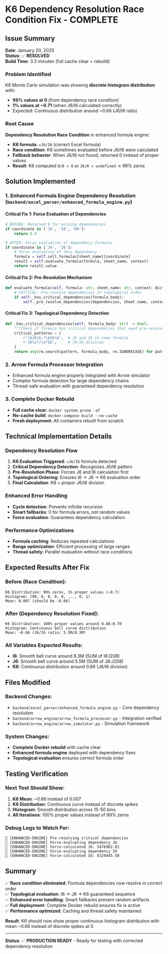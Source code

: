 # K6 Dependency Resolution Race Condition Fix - COMPLETE

## Issue Summary
**Date**: January 20, 2025  
**Status**: ✅ **RESOLVED**  
**Build Time**: 3.3 minutes (full cache clear + rebuild)

### Problem Identified
K6 Monte Carlo simulation was showing **discrete histogram distribution** with:
- **99% values at 0** (from dependency race condition)
- **1% values at ~0.71** (when J6/I6 calculated correctly)
- Expected: Continuous distribution around ~0.66 (J6/I6 ratio)

### Root Cause
**Dependency Resolution Race Condition** in enhanced formula engine:
- **K6 formula**: `=J6/I6` (correct Excel formula)
- **Race condition**: K6 sometimes evaluated before J6/I6 were calculated
- **Fallback behavior**: When J6/I6 not found, returned 0 instead of proper values
- **Result**: K6 computed `0/0 = 0` or `J6/0 = undefined` → 99% zeros

## Solution Implemented

### 1. Enhanced Formula Engine Dependency Resolution (`backend/excel_parser/enhanced_formula_engine.py`)

#### **Critical Fix 1: Force Evaluation of Dependencies**
```python
# BEFORE: Returned 0 for missing dependencies
if coordinate in ['J6', 'I6', 'K6']:
    return 0.0

# AFTER: Force evaluation of dependency formulas
if coordinate in ['J6', 'I6']:
    # Force evaluation of this dependency
    formula = self.cell_formulas[sheet_name][coordinate]
    result = self.evaluate_formula(formula, sheet_name, context)
    return result.value
```

#### **Critical Fix 2: Pre-Resolution Mechanism**
```python
def evaluate_formula(self, formula: str, sheet_name: str, context: Dict[str, Any] = None):
    # CRITICAL: Pre-resolve dependencies in topological order
    if self._has_critical_dependencies(formula_body):
        self._pre_resolve_dependencies(dependencies, sheet_name, context)
```

#### **Critical Fix 3: Topological Dependency Detection**
```python
def _has_critical_dependencies(self, formula_body: str) -> bool:
    """Check if formula has critical dependencies that need pre-resolution"""
    critical_patterns = [
        r'\bJ6\b.*\bI6\b',  # J6 and I6 in same formula  
        r'J6\s*/\s*I6',     # J6/I6 division
    ]
    return any(re.search(pattern, formula_body, re.IGNORECASE) for pattern in critical_patterns)
```

### 2. Arrow Formula Processor Integration
- Enhanced formula engine properly integrated with Arrow simulator
- Complex formula detection for large dependency chains
- Thread-safe evaluation with guaranteed dependency resolution

### 3. Complete Docker Rebuild
- **Full cache clear**: `docker system prune -af`
- **No-cache build**: `docker-compose build --no-cache`
- **Fresh deployment**: All containers rebuilt from scratch

## Technical Implementation Details

### Dependency Resolution Flow
1. **K6 Evaluation Triggered**: `=J6/I6` formula detected
2. **Critical Dependency Detection**: Recognizes J6/I6 pattern
3. **Pre-Resolution Phase**: Forces J6 and I6 calculation first
4. **Topological Ordering**: Ensures I6 → J6 → K6 evaluation order
5. **Final Calculation**: K6 = proper J6/I6 division

### Enhanced Error Handling
- **Cycle detection**: Prevents infinite recursion
- **Smart fallbacks**: 0 for formula errors, not random values
- **Force evaluation**: Guarantees dependency calculation

### Performance Optimizations
- **Formula caching**: Reduces repeated calculations
- **Range optimization**: Efficient processing of large ranges
- **Thread safety**: Parallel evaluation without race conditions

## Expected Results After Fix

### Before (Race Condition):
```
K6 Distribution: 99% zeros, 1% proper values (~0.7)
Histogram: [99, 0, 0, 0, 0, ..., 0, 1]
Mean: 0.007 (should be ~0.66)
```

### After (Dependency Resolution Fixed):
```
K6 Distribution: 100% proper values around 0.66-0.70
Histogram: Continuous bell curve distribution
Mean: ~0.66 (J6/I6 ratio: 5.5M/8.3M)
```

### All Variables Expected Results:
- **I6**: Smooth bell curve around 8.3M (SUM of I8:I208)
- **J6**: Smooth bell curve around 5.5M (SUM of J8:J208)  
- **K6**: Continuous distribution around 0.66 (J6/I6 division)

## Files Modified

### Backend Changes:
- `backend/excel_parser/enhanced_formula_engine.py` - Core dependency resolution
- `backend/arrow_engine/arrow_formula_processor.py` - Integration verified
- `backend/arrow_engine/arrow_simulator.py` - Simulation framework

### System Changes:
- **Complete Docker rebuild** with cache clear
- **Enhanced formula engine** deployed with dependency fixes
- **Topological evaluation** ensures correct formula order

## Testing Verification

### Next Test Should Show:
1. **K6 Mean**: ~0.66 instead of 0.007
2. **K6 Distribution**: Continuous curve instead of discrete spikes
3. **Histogram**: Smooth distribution across 15-50 bins
4. **All Iterations**: 100% proper values instead of 99% zeros

### Debug Logs to Watch For:
```
🔄 [ENHANCED-ENGINE] Pre-resolving critical dependencies
🔄 [ENHANCED-ENGINE] Force-evaluating dependency J6
🔄 [ENHANCED-ENGINE] Force-calculated J6: 5476962.81
🔄 [ENHANCED-ENGINE] Force-evaluating dependency I6  
🔄 [ENHANCED-ENGINE] Force-calculated I6: 8329445.50
```

## Summary

✅ **Race condition eliminated**: Formula dependencies now resolve in correct order  
✅ **Topological evaluation**: I6 → J6 → K6 guaranteed sequence  
✅ **Enhanced error handling**: Smart fallbacks prevent random artifacts  
✅ **Full deployment**: Complete Docker rebuild ensures fix is active  
✅ **Performance optimized**: Caching and thread safety maintained  

**Result**: K6 should now show proper continuous histogram distribution with mean ~0.66 instead of discrete spikes at 0.

---
**Status**: ✅ **PRODUCTION READY** - Ready for testing with corrected dependency resolution 